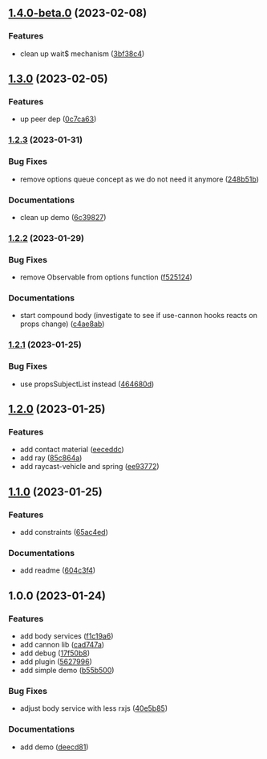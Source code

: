 

## [1.4.0-beta.0](https://github.com/angular-threejs/cannon/compare/1.3.0...1.4.0-beta.0) (2023-02-08)


### Features

* clean up wait$ mechanism ([3bf38c4](https://github.com/angular-threejs/cannon/commit/3bf38c49eccbbe3a97c8b7b3802c72cb731cd331))

## [1.3.0](https://github.com/angular-threejs/cannon/compare/1.2.3...1.3.0) (2023-02-05)


### Features

* up peer dep ([0c7ca63](https://github.com/angular-threejs/cannon/commit/0c7ca63b0427f5a8575a6a3bdef31d99c4a1aa82))

### [1.2.3](https://github.com/angular-threejs/cannon/compare/1.2.2...1.2.3) (2023-01-31)


### Bug Fixes

* remove options queue concept as we do not need it anymore ([248b51b](https://github.com/angular-threejs/cannon/commit/248b51bd7905c60b22b6adeb458d07671639937a))


### Documentations

* clean up demo ([6c39827](https://github.com/angular-threejs/cannon/commit/6c398278089d884bde99439afae18582ec08afc4))

### [1.2.2](https://github.com/angular-threejs/cannon/compare/1.2.1...1.2.2) (2023-01-29)


### Bug Fixes

* remove Observable from options function ([f525124](https://github.com/angular-threejs/cannon/commit/f5251245599c8f50feed5de29c8861014b0e0306))


### Documentations

* start compound body (investigate to see if use-cannon hooks reacts on props change) ([c4ae8ab](https://github.com/angular-threejs/cannon/commit/c4ae8abb8ab8ba31023d0acaa532c5869b4eae72))

### [1.2.1](https://github.com/angular-threejs/cannon/compare/1.2.0...1.2.1) (2023-01-25)


### Bug Fixes

* use propsSubjectList instead ([464680d](https://github.com/angular-threejs/cannon/commit/464680d541398dded63619ba21ca167de2ebbe25))

## [1.2.0](https://github.com/angular-threejs/cannon/compare/1.1.0...1.2.0) (2023-01-25)


### Features

* add contact material ([eeceddc](https://github.com/angular-threejs/cannon/commit/eeceddcb0f3f246cd9cf4b11f9ac997269f7ebc7))
* add ray ([85c864a](https://github.com/angular-threejs/cannon/commit/85c864a5c17a681caa7ad8f3a8a4e8042a108900))
* add raycast-vehicle and spring ([ee93772](https://github.com/angular-threejs/cannon/commit/ee93772a513f55888685fe639ad96aca9d2de231))

## [1.1.0](https://github.com/angular-threejs/cannon/compare/1.0.0...1.1.0) (2023-01-25)


### Features

* add constraints ([65ac4ed](https://github.com/angular-threejs/cannon/commit/65ac4ed77c21a2d659fec8eea13d916f1340e974))


### Documentations

* add readme ([604c3f4](https://github.com/angular-threejs/cannon/commit/604c3f43e24249b02a0d4cfbf75e7b1294a93fa9))

## 1.0.0 (2023-01-24)


### Features

* add body services ([f1c19a6](https://github.com/angular-threejs/cannon/commit/f1c19a6381499585b5e4bed1638e25a030c2cdd6))
* add cannon lib ([cad747a](https://github.com/angular-threejs/cannon/commit/cad747a0d47bba706dc676f03ab993a6022deec5))
* add debug ([17f50b8](https://github.com/angular-threejs/cannon/commit/17f50b82ba03620df4aca1c0375efc5d7cf142af))
* add plugin ([5627996](https://github.com/angular-threejs/cannon/commit/5627996fa7dccc7c2926d320c56e7d150b18488f))
* add simple demo ([b55b500](https://github.com/angular-threejs/cannon/commit/b55b500159468f15d2f19c0d5d4c37dff78f2b0d))


### Bug Fixes

* adjust body service with less rxjs ([40e5b85](https://github.com/angular-threejs/cannon/commit/40e5b85a52d291cd121518b8fc2692d8f8ef7206))


### Documentations

* add demo ([deecd81](https://github.com/angular-threejs/cannon/commit/deecd818741f10dd7335c61f53c63df195e4cfe0))